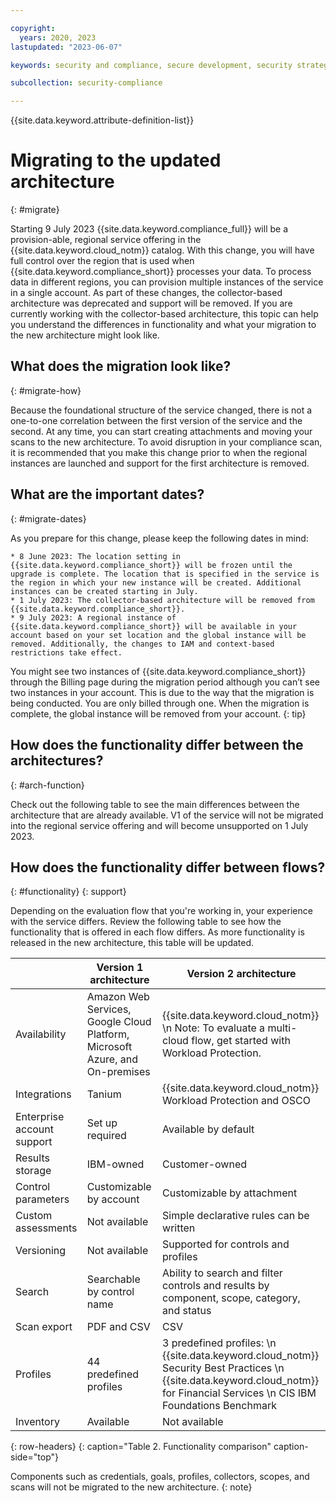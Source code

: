 ```yaml
---

copyright:
  years: 2020, 2023
lastupdated: "2023-06-07"

keywords: security and compliance, secure development, security strategy

subcollection: security-compliance

---
```


{{site.data.keyword.attribute-definition-list}}


# Migrating to the updated architecture
{: #migrate}

Starting 9 July 2023 {{site.data.keyword.compliance_full}} will be a provision-able, regional service offering in the {{site.data.keyword.cloud_notm}} catalog. With this change, you will have full control over the region that is used when {{site.data.keyword.compliance_short}} processes your data. To process data in different regions, you can provision multiple instances of the service in a single account. As part of these changes, the collector-based architecture was deprecated and support will be removed. If you are currently working with the collector-based architecture, this topic can help you understand the differences in functionality and what your migration to the new architecture might look like. 

## What does the migration look like?
{: #migrate-how}

Because the foundational structure of the service changed, there is not a one-to-one correlation between the first version of the service and the second. At any time, you can start creating attachments and moving your scans to the new architecture. To avoid disruption in your compliance scan, it is recommended that you make this change prior to when the regional instances are launched and support for the first architecture is removed.

## What are the important dates?
{: #migrate-dates}

As you prepare for this change, please keep the following dates in mind:

	* 8 June 2023: The location setting in {{site.data.keyword.compliance_short}} will be frozen until the upgrade is complete. The location that is specified in the service is the region in which your new instance will be created. Additional instances can be created starting in July.
	* 1 July 2023: The collector-based architecture will be removed from {{site.data.keyword.compliance_short}}.
	* 9 July 2023: A regional instance of {{site.data.keyword.compliance_short}} will be available in your account based on your set location and the global instance will be removed. Additionally, the changes to IAM and context-based restrictions take effect.

You might see two instances of {{site.data.keyword.compliance_short}} through the Billing page during the migration period although you can’t see two instances in your account. This is due to the way that the migration is being conducted. You are only billed through one. When the migration is complete, the global instance will be removed from your account.
{: tip}

## How does the functionality differ between the architectures?
{: #arch-function}

Check out the following table to see the main differences between the architecture that are already available. V1 of the service will not be migrated into the regional service offering and will become unsupported on 1 July 2023.

## How does the functionality differ between flows?
{: #functionality}
{: support}

Depending on the evaluation flow that you're working in, your experience with the service differs. Review the following table to see how the functionality that is offered in each flow differs. As more functionality is released in the new architecture, this table will be updated.

|            | Version 1 architecture | Version 2 architecture |
|------------|-----------|-----------------|
| Availability | Amazon Web Services, Google Cloud Platform, Microsoft Azure, and On-premises | {{site.data.keyword.cloud_notm}}  \n Note: To evaluate a multi-cloud flow, get started with Workload Protection. |
| Integrations | Tanium | {{site.data.keyword.cloud_notm}} Workload Protection and OSCO |
| Enterprise account support | Set up required | Available by default |
| Results storage | IBM-owned | Customer-owned |
| Control parameters | Customizable by account | Customizable by attachment |
| Custom assessments | Not available | Simple declarative rules can be written |
| Versioning | Not available | Supported for controls and profiles |
| Search | Searchable by control name | Ability to search and filter controls and results by component, scope, category, and status |
| Scan export | PDF and CSV | CSV |
| Profiles | 44 predefined profiles | 3 predefined profiles:  \n {{site.data.keyword.cloud_notm}} Security Best Practices  \n {{site.data.keyword.cloud_notm}} for Financial Services  \n CIS IBM Foundations Benchmark |
| Inventory | Available | Not available |
{: row-headers}
{: caption="Table 2. Functionality comparison" caption-side="top"}

Components such as credentials, goals, profiles, collectors, scopes, and scans will not be migrated to the new architecture.
{: note}

